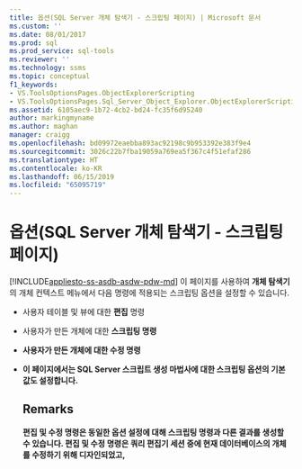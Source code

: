 ```yaml
---
title: 옵션(SQL Server 개체 탐색기 - 스크립팅 페이지) | Microsoft 문서
ms.custom: ''
ms.date: 08/01/2017
ms.prod: sql
ms.prod_service: sql-tools
ms.reviewer: ''
ms.technology: ssms
ms.topic: conceptual
f1_keywords:
- VS.ToolsOptionsPages.ObjectExplorerScripting
- VS.ToolsOptionsPages.Sql_Server_Object_Explorer.ObjectExplorerScripting
ms.assetid: 6105aec9-1b72-4cb2-bd24-fc35f6d95240
author: markingmyname
ms.author: maghan
manager: craigg
ms.openlocfilehash: bd09972eaebba893ac92198c9b953392e383f9e4
ms.sourcegitcommit: 3026c22b7fba19059a769ea5f367c4f51efaf286
ms.translationtype: HT
ms.contentlocale: ko-KR
ms.lasthandoff: 06/15/2019
ms.locfileid: "65095719"
---
```

# <a name="options-sql-server-object-explorer---scripting-page"></a>옵션(SQL Server 개체 탐색기 - 스크립팅 페이지)
[!INCLUDE[appliesto-ss-asdb-asdw-pdw-md](../../includes/appliesto-ss-asdb-asdw-pdw-md.md)]
이 페이지를 사용하여 **개체 탐색기**의 개체 컨텍스트 메뉴에서 다음 명령에 적용되는 스크립팅 옵션을 설정할 수 있습니다.  
  
-   사용자 테이블 및 뷰에 대한 **편집** 명령  
  
-   사용자가 만든 개체에 대한 **<object> 스크립팅** 명령  
  
-   사용자가 만든 개체에 대한 **수정** 명령  
  
-   이 페이지에서는 **SQL Server 스크립트 생성 마법사**에 대한 스크립팅 옵션의 기본값도 설정합니다.  
  
## <a name="remarks"></a>Remarks  
**편집** 및 **수정** 명령은 동일한 옵션 설정에 대해 **<object> 스크립팅** 명령과 다른 결과를 생성할 수 있습니다. **편집** 및 **수정** 명령은 쿼리 편집기 세션 중에 현재 데이터베이스의 개체를 수정하기 위해 디자인되었고, **<object> 스크립팅** 명령은 나중에 개체를 만드는 데 사용할 수 있도록 스크립트를 생성하기 위해 디자인되었습니다.  
  
## <a name="options"></a>옵션  
각 옵션 오른쪽의 목록에 있는 사용 가능한 설정에서 선택하여 스크립팅 옵션을 지정합니다.  
  
### <a name="general-scripting-options"></a>일반 스크립팅 옵션  
**개별 문 구분**  
일괄 처리 구분 기호를 사용하여 개별 [!INCLUDE[tsql](../../includes/tsql-md.md)] 문을 구분합니다. **쿼리 편집기**에 대한 기본 일괄 처리 구분 기호를 변경하려면 **도구**/**옵션**/**쿼리 실행**/**SQL Server**/**일반**/**일괄 처리 구분 기호**를 선택합니다. 기본값은 False입니다. 자세한 내용은 [GO(Transact-SQL)](https://msdn.microsoft.com/b2ca6791-3a07-4209-ba8e-2248a92dd738)를 참조하세요.  
  
**설명 머리글 포함**  
스크립트를 개체별 섹션으로 구분하여 스크립트에 설명을 추가합니다. 기본값은 True입니다. 자세한 내용은 [/ *...* / (Comment)(Transact-SQL)](https://msdn.microsoft.com/4d9ab1b2-4bbb-4c16-beb1-cafc1af7417c)를 참조하세요.  
  
**Vardecimal 압축 사용 설정 포함**  
VarDecimal 스토리지 옵션을 포함합니다. 기본값은 False입니다. 자세한 내용은 [sp_db_vardecimal_storage_format(Transact-SQL)](https://msdn.microsoft.com/9920b2f7-b802-4003-913c-978c17ae4542)을 참조하세요.  
  
**변경 내용 추적 스크립팅**  
스크립트에 변경 내용 추적 정보를 포함합니다.  
  
**전체 텍스트 카탈로그 스크립팅**  
전체 텍스트 카탈로그에 대한 스크립트를 포함합니다. 기본값은 False입니다. 자세한 내용은 [CREATE FULLTEXT CATALOG(Transact-SQL)](https://msdn.microsoft.com/d7a8bd93-e2d7-4a40-82ef-39069e65523b)를 참조하세요.  
  
**USE 스크립팅 <database>**  
현재 **개체 탐색기** 데이터베이스의 컨텍스트에서 데이터베이스 개체를 만들기 위해 스크립트에 USE DATABASE 문을 추가합니다. 스크립트를 다른 데이터베이스에서 사용할 경우 False를 선택하여 생략합니다. 기본값은 True입니다. 자세한 내용은 [USE(Transact-SQL)](https://msdn.microsoft.com/c05acac8-c063-4770-8e36-d7f71d500b10)를 참조하세요.  
  
### <a name="object-scripting-options"></a>개체 스크립팅 옵션  

**개체 존재 여부 확인** 삭제하거나 변경하기 전에 지정된 이름을 가진 개체가 있는지 또는 만들기 전에 지정된 이름을 가진 개체가 없는지 확인하세요. 자세한 내용은 [IF...ELSE(Transact-SQL)](https://msdn.microsoft.com/676c881f-dee1-417a-bc51-55da62398e81) 및 [EXISTS(Transact-SQL)](https://msdn.microsoft.com/b6510a65-ac38-4296-a3d5-640db0c27631)를 참조하세요.

**종속 개체에 대해 스크립트 생성**  
선택한 개체에 대한 스크립트가 실행될 때 필요한 추가 개체에 대한 스크립트를 생성합니다. 기본값은 False입니다.  
  
**개체 이름 스키마 한정**  
개체 스키마로 개체 이름을 한정합니다. 기본값은 False입니다. 자세한 내용은 [데이터베이스 스키마 만들기](../../relational-databases/security/authentication-access/create-a-database-schema.md)를 참조하세요.  

**데이터 압축 옵션 스크립팅** 스크립트에 데이터 압축 옵션을 포함합니다. 기본값은 False입니다.

**확장 속성 스크립팅**  
개체에 확장 속성이 있을 경우 스크립트에 확장 속성을 포함합니다. 기본값은 False입니다. 자세한 내용은 [sp_addextendedproperty(Transact-SQL)](https://msdn.microsoft.com/565483ea-875b-4133-b327-d0006d2d7b4c)를 참조하세요.  
  
**스크립트 소유자**  
생성된 스크립트에 소유자를 포함합니다. 기본값은 False입니다.  
  
**사용 권한 스크립팅**  
스크립트에 데이터베이스 개체에 대한 사용 권한을 포함합니다. 기본값은 True입니다. 자세한 내용은 [사용 권한](../../relational-databases/security/permissions-database-engine.md)을 참조하세요.  
  
### <a name="tableview-options"></a>테이블/뷰 옵션  
다음 옵션은 테이블 또는 뷰에 대한 스크립트에만 적용됩니다.  
  
**사용자 정의 데이터 형식을 기본 유형으로 변환**  
사용자 정의 데이터 형식을 해당 유형 생성의 기반이 된 기본 유형으로 변환합니다. 원본 데이터베이스 사용자 정의 데이터 형식이 스크립트가 실행될 데이터베이스에 없으면 True를 사용합니다. 사용자 정의 데이터 형식을 유지하려면 False를 사용합니다. 기본값은 False입니다. 자세한 내용은 [CREATE TYPE(Transact-SQL)](https://msdn.microsoft.com/2202236b-e09f-40a1-bbc7-b8cff7488905)을 참조하세요.  
  
**SET ANSI PADDING 명령 생성**  
각 CREATE TABLE 문의 앞뒤에 SET ANSI_PADDING 문을 추가합니다. 기본값은 True입니다. 자세한 내용은 [SET ANSI_PADDING(Transact-SQL)](https://msdn.microsoft.com/92bd29a3-9beb-410e-b7e0-7bc1dc1ae6d0)을 참조하세요.  
  
**데이터 정렬 포함**  
열 정의에 데이터 정렬을 포함합니다. 기본값은 True입니다. 자세한 내용은 [Collation and Unicode Support](../../relational-databases/collations/collation-and-unicode-support.md)을 참조하세요.  
  
**IDENTITY 속성 포함**  
IDENTITY 초기값 및 IDENTITY 증가값에 대한 정의를 포함합니다. 기본값은 True입니다. 자세한 내용은 [IDENTITY(속성)(Transact-SQL)](https://msdn.microsoft.com/8429134f-c821-4033-a07c-f782a48d501c)를 참조하세요.  
  
**외래 키 참조 스키마 한정**  
FOREIGN KEY 제약 조건에 대한 테이블 참조에 스키마 이름을 추가합니다. 기본값은 True입니다.  
  
**바인딩된 기본값 및 규칙 스크립팅**  
**sp_bindefault** 및 **sp_bindrule** 바인딩 저장 프로시저 호출을 포함합니다. 기본값은 True입니다. 자세한 내용은 [sp_bindefault(Transact-SQL)](https://msdn.microsoft.com/3da70c10-68d0-4c16-94a5-9e84c4a520f6) 및 [sp_bindrule(Transact-SQL)](https://msdn.microsoft.com/2606073e-c52f-498d-a923-5026b9d97e67)을 참조하세요.  
  
**CHECK 제약 조건 스크립팅**  
스크립트에 [CHECK 제약 조건](../../relational-databases/tables/unique-constraints-and-check-constraints.md) 을 추가합니다. 기본값은 True입니다.  
  
**기본값 스크립팅**  
스크립트에 열 기본값을 포함합니다. 기본값은 False입니다. 자세한 내용은 [CREATE DEFAULT(Transact-SQL)](https://msdn.microsoft.com/08475db4-7d90-486a-814c-01a99d783d41)를 참조하세요.  
  
**파일 그룹 스크립팅**  
테이블 정의에 대한 ON 절에 파일 그룹을 지정합니다. 기본값은 False입니다. 자세한 내용은 [CREATE TABLE(Transact-SQL)](https://msdn.microsoft.com/1e068443-b9ea-486a-804f-ce7b6e048e8b)을 참조하세요.  
  
**외래 키 스크립팅**  
스크립트에 [FOREIGN KEY 제약 조건](../../relational-databases/tables/primary-and-foreign-key-constraints.md) 을 포함합니다. 기본값은 False입니다.  
  
**전체 텍스트 인덱스 스크립팅**  
스크립트에 전체 텍스트 인덱스를 포함합니다. 기본값은 False입니다. 자세한 내용은 [CREATE FULLTEXT INDEX(Transact-SQL)](https://msdn.microsoft.com/8b80390f-5f8b-4e66-9bcc-cabd653c19fd)를 참조하세요.  
  
**인덱스 스크립팅**  
스크립트에 클러스터형, 비클러스터형 및 XML 인덱스를 포함합니다. 기본값은 True입니다. 자세한 내용은 [CREATE INDEX(Transact-SQL)](https://msdn.microsoft.com/d2297805-412b-47b5-aeeb-53388349a5b9)를 참조하세요.  
  
**파티션 구성표 스크립팅**  
스크립트에 테이블 파티션 구성표를 포함합니다. 기본값은 False입니다. 자세한 내용은 [CREATE PARTITION SCHEME(Transact-SQL)](https://msdn.microsoft.com/5b21c53a-b4f4-4988-89a2-801f512126e4)를 참조하세요.  
  
**기본 키 스크립팅**  
스크립트에 [PRIMARY KEY 및 FOREIGN KEY 제약 조건](../../relational-databases/tables/primary-and-foreign-key-constraints.md) 을 포함합니다. 기본값은 True입니다.  
  
**통계 스크립팅**  
스크립트에 사용자 정의 통계를 포함합니다. 기본값은 False입니다. 자세한 내용은 [CREATE STATISTICS(Transact-SQL)](https://msdn.microsoft.com/b23e2f6b-076c-4e6d-9281-764bdb616ad2)를 참조하세요.  
  
**트리거 스크립팅**  
스크립트에 트리거를 포함합니다. 기본값은 False입니다. 자세한 내용은 [CREATE TRIGGER(Transact-SQL)](https://msdn.microsoft.com/edeced03-decd-44c3-8c74-2c02f801d3e7)를 참조하세요.  
  
**고유 키 스크립팅**  
스크립트에 [UNIQUE 제약 조건 및 CHECK 제약 조건](../../relational-databases/tables/unique-constraints-and-check-constraints.md) 을 포함합니다. 기본값은 False입니다.  
  
**뷰 열 스크립팅**  
뷰 머리글에 뷰 열을 선언합니다. 기본값은 False입니다. 자세한 내용은 [CREATE VIEW(Transact-SQL)](https://msdn.microsoft.com/aecc2f73-2ab5-4db9-b1e6-2f9e3c601fb9)를 참조하세요.  
  
**dri 시스템 이름 포함**  
선언적 참조 무결성을 적용하기 위해 시스템 생성 제약 조건 이름을 포함합니다. 기본값은 False입니다. 자세한 내용은 [REFERENTIAL_CONSTRAINTS(Transact-SQL)](https://msdn.microsoft.com/5d358f18-0a85-4b55-af4b-98d5f4cd1020)를 참조하세요.  
  
### <a name="version-options"></a>버전 옵션

**스크립트 설정을 원본과 일치** 대상 버전을 사용 설정한 경우 엔진 버전 및 생성된 스크립트의 엔진 유형은 개체가 스크립팅되는 서버의 값으로 설정됩니다. 이로써 다른 버전 옵션을 사용하지 않고 무시하게 됩니다. 

**데이터베이스 엔진 버전에 대한 스크립트** 생성된 스크립트는 지정된 [엔진 버전](https://msdn.microsoft.com/library/microsoft.sqlserver.management.smo.edition.aspx)에 대한 대상이 됩니다.

**데이터베이스 엔진 유형에 대한 스크립트** 생성된 스크립트는 지정된 [데이터베이스 엔진 유형](https://msdn.microsoft.com/library/microsoft.sqlserver.management.common.databaseenginetype.aspx)에 대한 대상이 됩니다.

**서버 버전에 대한 스크립트**  
생성된 스크립트는 지정된 [!INCLUDE[ssNoVersion](../../includes/ssnoversion-md.md)] 버전에 대한 대상이 됩니다. [!INCLUDE[ssCurrent](../../includes/sscurrent-md.md)] 의 새 기능은 이전 버전에 대해 스크립팅될 수 없습니다. [!INCLUDE[ssCurrent](../../includes/sscurrent-md.md)] 에 대해 생성된 일부 스크립트는 이전 버전의 [!INCLUDE[ssNoVersion](../../includes/ssnoversion-md.md)]가 실행 중인 서버 또는 이전의 [데이터베이스 호환성 수준 설정](../../t-sql/statements/alter-database-transact-sql-compatibility-level.md)이 있는 데이터베이스에서 실행할 수 없습니다.  

## <a name="see-also"></a>관련 항목:  
[스크립트 생성(SQL Server Management Studio)](https://msdn.microsoft.com/9711c617-3c68-4e5a-aea3-befc64d51524)  
  
